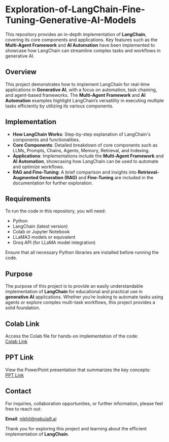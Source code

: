 # Exploration-of-LangChain-Fine-Tuning-Generative-AI-Models

This repository provides an in-depth implementation of **LangChain**, covering its core components and applications. Key features such as the **Multi-Agent Framework** and **AI Automation** have been implemented to showcase how LangChain can streamline complex tasks and workflows in generative AI.

## Overview
This project demonstrates how to implement LangChain for real-time applications in **Generative AI**, with a focus on automation, task chaining, and agent-based frameworks. The **Multi-Agent Framework** and **AI Automation** examples highlight LangChain’s versatility in executing multiple tasks efficiently by utilizing its various components.

## Implementation
- **How LangChain Works**: Step-by-step explanation of LangChain's components and functionalities.
- **Core Components**: Detailed breakdown of core components such as LLMs, Prompts, Chains, Agents, Memory, Retrieval, and Indexing.
- **Applications**: Implementations include the **Multi-Agent Framework** and **AI Automation**, showcasing how LangChain can be used to automate and optimize workflows.
- **RAG and Fine-Tuning**: A brief comparison and insights into **Retrieval-Augmented Generation (RAG)** and **Fine-Tuning** are included in the documentation for further exploration.

## Requirements
To run the code in this repository, you will need:
- Python 
- LangChain (latest version)
- Colab or Jupyter Notebook
- LLaMA3 models or equivalent
- Groq API (for LLaMA model integration)
  
Ensure that all necessary Python libraries are installed before running the code.

## Purpose
The purpose of this project is to provide an easily understandable implementation of **LangChain** for educational and practical use in **generative AI** applications. Whether you’re looking to automate tasks using agents or explore complex multi-task workflows, this project provides a solid foundation.

## Colab Link
Access the Colab file for hands-on implementation of the code:  
[Colab Link](https://colab.research.google.com/drive/1gcC_Yc3oys7hV5zkOwoPX9ohIFOcX4h4?usp=sharing)

## PPT Link
View the PowerPoint presentation that summarizes the key concepts:  
[PPT Link](https://www.canva.com/design/DAGU4F3APrI/Pctjw4SzrViutzj32UegrA/view?utm_content=DAGU4F3APrI&utm_campaign=designshare&utm_medium=link&utm_source=editor)

## Contact
For inquiries, collaboration opportunities, or further information, please feel free to reach out:

**Email**: nikhil@nebula9.ai

Thank you for exploring this project and learning about the efficient implementation of **LangChain**.
